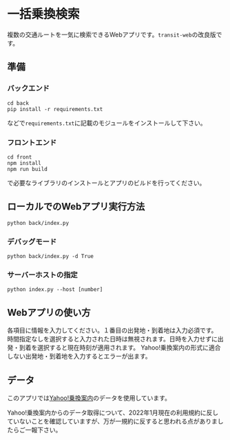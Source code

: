 # 一括乗換検索
複数の交通ルートを一気に検索できるWebアプリです。`transit-web`の改良版です。

## 準備
### バックエンド
```
cd back
pip install -r requirements.txt
```
などで`requirements.txt`に記載のモジュールをインストールして下さい。

### フロントエンド
```
cd front
npm install
npm run build
```
で必要なライブラリのインストールとアプリのビルドを行ってください。

## ローカルでのWebアプリ実行方法
```
python back/index.py
```

### デバッグモード
```
python back/index.py -d True
```

### サーバーホストの指定
```
python index.py --host [number]
```

## Webアプリの使い方
各項目に情報を入力してください。１番目の出発地・到着地は入力必須です。
時間指定なしを選択すると入力された日時は無視されます。日時を入力せずに出発・到着を選択すると現在時刻が適用されます。
Yahoo!乗換案内の形式に適合しない出発地・到着地を入力するとエラーが出ます。

## データ
このアプリでは[Yahoo!乗換案内](https://transit.yahoo.co.jp/)のデータを使用しています。

Yahoo!乗換案内からのデータ取得について、2022年1月現在の利用規約に反していないことを確認していますが、万が一規約に反すると思われる点がありましたらご一報下さい。
